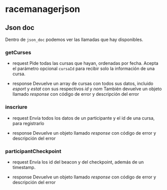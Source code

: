 # racemanagerjson
## Json doc

Dentro de ```json_doc``` podemos ver las llamadas que hay disponibles.

### getCurses
 * request
Pide todas las cursas que hayan, ordenadas por fecha. Acepta el parámetro opcional ```cursaId``` para recibir solo la información de una cursa.

 * response
Devuelve un array de cursas con todos sus datos, incluido _esport_ y _estat_ con sus respectivos *id* y *nom*
También devuelve un objeto llamado *response* con código de error y descripción del error

### inscriure
 * request
Envía todos los datos de un participante y el id de una cursa, para registrarlo

 * response
Devuelve un objeto llamado *response* con código de error y descripción del error

### participantCheckpoint
 * request
Envía los id del beacon y del checkpoint, además de un timestamp.

 * response
Devuelve un objeto llamado *response* con código de error y descripción del error
